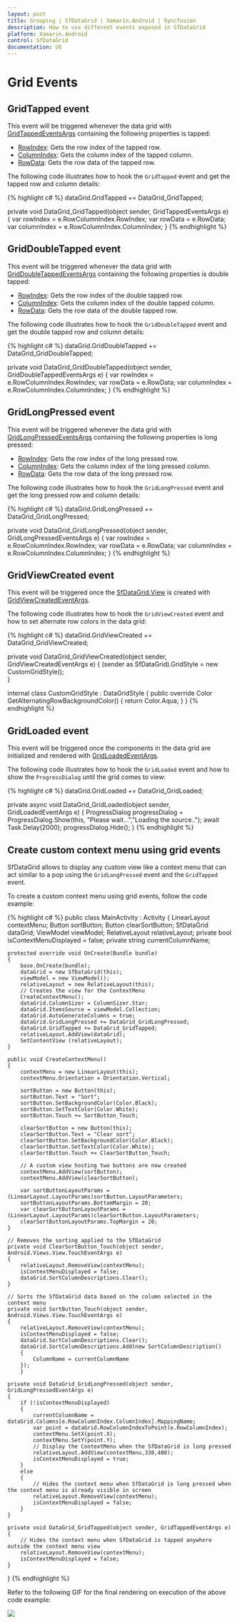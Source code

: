 ```yaml
---
layout: post
title: Grouping | SfDataGrid | Xamarin.Android | Syncfusion
description: How to use different events exposed in SfDataGrid
platform: Xamarin.Android
control: SfDataGrid
documentation: UG
---
```


# Grid Events

## GridTapped event

This event will be triggered whenever the data grid with [GridTappedEventsArgs](https://help.syncfusion.com/cr/cref_files/xamarin-android/sfdatagrid/Syncfusion.SfDataGrid.Android~Syncfusion.SfDataGrid.GridTappedEventsArgs.html) containing the following properties is tapped:

* [RowIndex](https://help.syncfusion.com/cr/cref_files/xamarin-android/sfdatagrid/Syncfusion.SfDataGrid.Android~Syncfusion.SfDataGrid.GridTappedEventsArgs~RowColumnIndex.html): Gets the row index of the tapped row.
* [ColumnIndex](https://help.syncfusion.com/cr/cref_files/xamarin-android/sfdatagrid/Syncfusion.SfDataGrid.Android~Syncfusion.SfDataGrid.GridTappedEventsArgs~RowColumnIndex.html): Gets the column index of the tapped column.
* [RowData](https://help.syncfusion.com/cr/cref_files/xamarin-android/sfdatagrid/Syncfusion.SfDataGrid.Android~Syncfusion.SfDataGrid.GridTappedEventsArgs~RowData.html): Gets the row data of the tapped row.

The following code illustrates how to hook the `GridTapped` event and get the tapped row and column details:

{% highlight c# %}
dataGrid.GridTapped += DataGrid_GridTapped;

private void DataGrid_GridTapped(object sender, GridTappedEventsArgs e)
{
    var rowIndex = e.RowColumnIndex.RowIndex;
    var rowData = e.RowData;
    var columnIndex = e.RowColumnIndex.ColumnIndex;
}
{% endhighlight %}

## GridDoubleTapped event

This event will be triggered whenever the data grid with [GridDoubleTappedEventsArgs](https://help.syncfusion.com/cr/cref_files/xamarin-android/sfdatagrid/Syncfusion.SfDataGrid.Android~Syncfusion.SfDataGrid.GridDoubleTappedEventsArgs.html) containing the following properties is double tapped: 

* [RowIndex](https://help.syncfusion.com/cr/cref_files/xamarin-android/sfdatagrid/Syncfusion.SfDataGrid.Android~Syncfusion.SfDataGrid.GridDoubleTappedEventsArgs~RowColumnIndex.html): Gets the row index of the double tapped row.
* [ColumnIndex](https://help.syncfusion.com/cr/cref_files/xamarin-android/sfdatagrid/Syncfusion.SfDataGrid.Android~Syncfusion.SfDataGrid.GridDoubleTappedEventsArgs~RowColumnIndex.html): Gets the column index of the double tapped column.
* [RowData](https://help.syncfusion.com/cr/cref_files/xamarin-android/sfdatagrid/Syncfusion.SfDataGrid.Android~Syncfusion.SfDataGrid.GridDoubleTappedEventsArgs~RowData.html): Gets the row data of the double tapped row.

The following code illustrates how to hook the `GridDoubleTapped` event and get the double tapped row and column details:

{% highlight c# %}
dataGrid.GridDoubleTapped += DataGrid_GridDoubleTapped;

private void DataGrid_GridDoubleTapped(object sender, GridDoubleTappedEventsArgs e)
{
    var rowIndex = e.RowColumnIndex.RowIndex;
    var rowData = e.RowData;
    var columnIndex = e.RowColumnIndex.ColumnIndex;
}
{% endhighlight %}

## GridLongPressed event

This event will be triggered whenever the data grid with [GridLongPressedEventsArgs](https://help.syncfusion.com/cr/cref_files/xamarin-android/sfdatagrid/Syncfusion.SfDataGrid.Android~Syncfusion.SfDataGrid.GridLongPressedEventsArgs.html) containing the following properties is long pressed:

* [RowIndex](https://help.syncfusion.com/cr/cref_files/xamarin-android/sfdatagrid/Syncfusion.SfDataGrid.Android~Syncfusion.SfDataGrid.GridLongPressedEventsArgs~RowColumnIndex.html): Gets the row index of the long pressed row.
* [ColumnIndex](https://help.syncfusion.com/cr/cref_files/xamarin-android/sfdatagrid/Syncfusion.SfDataGrid.Android~Syncfusion.SfDataGrid.GridLongPressedEventsArgs~RowColumnIndex.html): Gets the column index of the long pressed column.
* [RowData](https://help.syncfusion.com/cr/cref_files/xamarin-android/sfdatagrid/Syncfusion.SfDataGrid.Android~Syncfusion.SfDataGrid.GridLongPressedEventsArgs~RowData.html): Gets the row data of the long pressed row.

The following code illustrates how to hook the `GridLongPressed` event and get the long pressed row and column details: 

{% highlight c# %}
dataGrid.GridLongPressed += DataGrid_GridLongPressed;

private void DataGrid_GridLongPressed(object sender, GridLongPressedEventsArgs e)
{
    var rowIndex = e.RowColumnIndex.RowIndex;
    var rowData = e.RowData;
    var columnIndex = e.RowColumnIndex.ColumnIndex;
}
{% endhighlight %}

## GridViewCreated event

This event will be triggered once the [SfDataGrid.View](https://help.syncfusion.com/cr/cref_files/xamarin-android/sfdatagrid/Syncfusion.SfDataGrid.Android~Syncfusion.SfDataGrid.SfDataGrid~View.html) is created with [GridViewCreatedEventArgs](https://help.syncfusion.com/cr/cref_files/xamarin-android/sfdatagrid/Syncfusion.SfDataGrid.Android~Syncfusion.SfDataGrid.GridViewCreatedEventArgs.html).

The following code illustrates how to hook the `GridViewCreated` event and how to set alternate row colors in the data grid:

{% highlight c# %}
dataGrid.GridViewCreated += DataGrid_GridViewCreated;

private void DataGrid_GridViewCreated(object sender, GridViewCreatedEventArgs e)
{
    (sender as SfDataGrid).GridStyle = new CustomGridStyle();    
}

internal class CustomGridStyle : DataGridStyle
{
    public override Color GetAlternatingRowBackgroundColor()
    {
        return Color.Aqua;
    }
}
{% endhighlight %}

## GridLoaded event

This event will be triggered once the components in the data grid are initialized and rendered with [GridLoadedEventArgs](https://help.syncfusion.com/cr/cref_files/xamarin-android/sfdatagrid/Syncfusion.SfDataGrid.Android~Syncfusion.SfDataGrid.GridLoadedEventArgs.html).

The following code illustrates how to hook the `GridLoaded` event and how to show the `ProgressDialog` until the grid comes to view:

{% highlight c# %}
dataGrid.GridLoaded += DataGrid_GridLoaded;

private async void DataGrid_GridLoaded(object sender, GridLoadedEventArgs e)
{
    ProgressDialog progressDialog = ProgressDialog.Show(this, "Please wait...","Loading the source..");
    await Task.Delay(2000);
    progressDialog.Hide();
}
{% endhighlight %}

## Create custom context menu using grid events

SfDataGrid allows to display any custom view like a context menu that can act similar to a pop using the `GridLongPressed` event and the `GridTapped` event.

To create a custom context menu using grid events, follow the code example:

{% highlight c# %}
public class MainActivity : Activity
{
    LinearLayout contextMenu;
    Button sortButton;
    Button clearSortButton;
    SfDataGrid dataGrid;
    ViewModel viewModel;
    RelativeLayout relativeLayout;
    private bool isContextMenuDisplayed = false;
    private string currentColumnName;
       
    protected override void OnCreate(Bundle bundle)
    {
        base.OnCreate(bundle);
        dataGrid = new SfDataGrid(this);
        viewModel = new ViewModel();
        relativeLayout = new RelativeLayout(this);
        // Creates the view for the ContextMenu
        CreateContextMenu();
        dataGrid.ColumnSizer = ColumnSizer.Star;
        dataGrid.ItemsSource = viewModel.Collection;
        dataGrid.AutoGenerateColumns = true;
        dataGrid.GridLongPressed += DataGrid_GridLongPressed;
        dataGrid.GridTapped += DataGrid_GridTapped;
        relativeLayout.AddView(dataGrid);               
        SetContentView (relativeLayout);
    }

    public void CreateContextMenu()
    {
        contextMenu = new LinearLayout(this);
        contextMenu.Orientation = Orientation.Vertical;

        sortButton = new Button(this);
        sortButton.Text = "Sort";
        sortButton.SetBackgroundColor(Color.Black);
        sortButton.SetTextColor(Color.White);
        sortButton.Touch += SortButton_Touch;

        clearSortButton = new Button(this);
        clearSortButton.Text = "Clear sort";
        clearSortButton.SetBackgroundColor(Color.Black);
        clearSortButton.SetTextColor(Color.White);
        clearSortButton.Touch += ClearSortButton_Touch;

        // A custom view hosting two buttons are now created
        contextMenu.AddView(sortButton);
        contextMenu.AddView(clearSortButton);

        var sortButtonLayoutParams = (LinearLayout.LayoutParams)sortButton.LayoutParameters;
        sortButtonLayoutParams.BottomMargin = 20;
        var clearSortButtonLayoutParams = (LinearLayout.LayoutParams)clearSortButton.LayoutParameters;
        clearSortButtonLayoutParams.TopMargin = 20;
    }

    // Removes the sorting applied to the SfDataGrid
    private void ClearSortButton_Touch(object sender, Android.Views.View.TouchEventArgs e)
    {
        relativeLayout.RemoveView(contextMenu);
        isContextMenuDisplayed = false;
        dataGrid.SortColumnDescriptions.Clear();
    }
        
    // Sorts the SfDataGrid data based on the column selected in the context menu
    private void SortButton_Touch(object sender, Android.Views.View.TouchEventArgs e)
    {
        relativeLayout.RemoveView(contextMenu);
        isContextMenuDisplayed = false;
        dataGrid.SortColumnDescriptions.Clear();
        dataGrid.SortColumnDescriptions.Add(new SortColumnDescription()
        {
            ColumnName = currentColumnName
        });
        }

    private void DataGrid_GridLongPressed(object sender, GridLongPressedEventArgs e)
    {
        if (!isContextMenuDisplayed)
        {
            currentColumnName = dataGrid.Columns[e.RowColumnIndex.ColumnIndex].MappingName;
            var point = dataGrid.RowColumnIndexToPoint(e.RowColumnIndex);
            contextMenu.SetX(point.X);
            contextMenu.SetY(point.Y);
            // Display the ContextMenu when the SfDataGrid is long pressed
            relativeLayout.AddView(contextMenu,330,400);
            isContextMenuDisplayed = true;
        }
        else
        {
            // Hides the context menu when SfDataGrid is long pressed when the context menu is already visible in screen
            relativeLayout.RemoveView(contextMenu);
            isContextMenuDisplayed = false;
        }
    }

    private void DataGrid_GridTapped(object sender, GridTappedEventArgs e)
    {
        // Hides the context menu when SfDataGrid is tapped anywhere outside the context menu view
        relativeLayout.RemoveView(contextMenu); 
        isContextMenuDisplayed = false;
    }
}
{% endhighlight %}

Refer to the following GIF for the final rendering on execution of the above code example:

![](SfDataGrid_images/CustomContextMenu.gif)